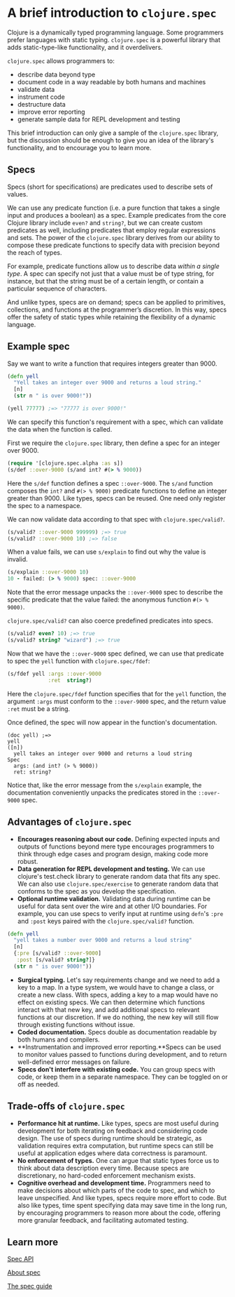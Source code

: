 # A brief introduction to `clojure.spec`

Clojure is a dynamically typed programming language. Some programmers prefer languages with static typing. `clojure.spec` is a powerful library that adds static-type-like functionality, and it overdelivers.

`clojure.spec` allows programmers to:

- describe data beyond type
- document code in a way readable by both humans and machines
- validate data
- instrument code
- destructure data
- improve error reporting
- generate sample data for REPL development and testing

This brief introduction can only give a sample of the `clojure.spec` library, but the discussion should be enough to give you an idea of the library's functionality, and to encourage you to learn more.

## Specs
Specs (short for specifications) are predicates used to describe sets of values.

We can use any predicate function (i.e. a pure function that takes a single input and produces a boolean) as a spec. Example predicates from the core Clojure library include `even?` and `string?`, but we can create custom predicates as well, including predicates that employ regular expressions and sets. The power of the `clojure.spec` library derives from our ability to compose these predicate functions to specify data with precision beyond the reach of types.

For example, predicate functions allow us to describe data _within a single type_. A spec can specify not just that a value must be of type string, for instance, but that the string must be of a certain length, or contain a particular sequence of characters.

And unlike types, specs are on demand; specs can be applied to primitives, collections, and functions at the programmer’s discretion. In this way, specs offer the safety of static types while retaining the flexibility of a dynamic language. 

## Example spec
Say we want to write a function that requires integers greater than 9000. 

```clojure
(defn yell 
  "Yell takes an integer over 9000 and returns a loud string."
  [n]
  (str n " is over 9000!"))

(yell 77777) ;=> "77777 is over 9000!"
```

We can specify this function's requirement with a spec, which can validate the data when the function is called.

First we require the `clojure.spec` library, then define a spec for an integer over 9000.

```clojure 
(require '[clojure.spec.alpha :as s])
(s/def ::over-9000 (s/and int? #(> % 9000))
```

Here the `s/def` function defines a spec `::over-9000`. The `s/and` function composes the `int?` and `#(> % 9000)` predicate functions to define an integer greater than 9000. Like types, specs can be reused. One need only register the spec to a namespace.

We can now validate data according to that spec with `clojure.spec/valid?`.

```clojure
(s/valid? ::over-9000 999999) ;=> true
(s/valid? ::over-9000 10) ;=> false
```

When a value fails, we can use `s/explain` to find out why the value is invalid.

```clojure
(s/explain ::over-9000 10)
10 - failed: (> % 9000) spec: ::over-9000
```

Note that the error message unpacks the `::over-9000` spec to describe the specific predicate that the value failed: the anonymous function `#(> % 9000)`.

`clojure.spec/valid?` can also coerce predefined predicates into specs.

```clojure
(s/valid? even? 10) ;=> true
(s/valid? string? "wizard") ;=> true
```

Now that we have the `::over-9000` spec defined, we can use that predicate to spec the `yell` function with `clojure.spec/fdef`:

```clojure
(s/fdef yell :args ::over-9000
             :ret  string?)
```

Here the `clojure.spec/fdef` function specifies that for the `yell` function, the argument `:args` must conform to the `::over-9000` spec, and the return value `:ret` must be a string.

Once defined, the spec will now appear in the function's documentation.

```
(doc yell) ;=>
yell
([n])
  yell takes an integer over 9000 and returns a loud string
Spec
  args: (and int? (> % 9000))
  ret: string?
```

Notice that, like the error message from the `s/explain` example, the documentation conveniently unpacks the predicates stored in the `::over-9000` spec.

## Advantages of `clojure.spec`

- **Encourages reasoning about our code.** Defining expected inputs and outputs of functions beyond mere type encourages programmers to think through edge cases and program design, making code more robust.
- **Data generation for REPL development and testing.** We can use clojure's test.check library to generate random data that fits any spec. We can also use `clojure.spec/exercise` to generate random data that conforms to the spec as you develop the specification.
- **Optional runtime validation.** Validating data during runtime can be useful for data sent over the wire and at other I/O boundaries. For example, you can use specs to verify input at runtime using `defn`'s `:pre` and `:post` keys paired with the `clojure.spec/valid?` function.
```clojure
(defn yell
  "yell takes a number over 9000 and returns a loud string"
  [n]
  {:pre [s/valid? ::over-9000]
   :post [s/valid? string?]}
  (str n " is over 9000!"))
```
- **Surgical typing.** Let's say requirements change and we need to add a key to a map. In a type system, we would have to change a class, or create a new class. With specs, adding a key to a map would have no effect on existing specs. We can then determine which functions interact with that new key, and add additional specs to relevant functions at our discretion. If we do nothing, the new key will still flow through existing functions without issue.
- **Coded documentation.** Specs double as documentation readable by both humans and compilers.
- **Instrumentation and improved error reporting.**Specs can be used to monitor values passed to functions during development, and to return well-defined error messages on failure.
- **Specs don't interfere with existing code.** You can group specs with code, or keep them in a separate namespace. They can be toggled on or off as needed.

## Trade-offs of `clojure.spec`
- **Performance hit at runtime.** Like types, specs are most useful during development for both iterating on  feedback and considering code design. The use of specs during runtime should be strategic, as validation requires extra computation, but runtime specs can still be useful at application edges where data correctness is paramount.
- **No enforcement of types.** One can argue that static types force us to think about data description every time. Because specs are discretionary, no hard-coded enforcement mechanism exists.
- **Cognitive overhead and development time.** Programmers need to make decisions about which parts of the code to spec, and which to leave unspecified. And like types, specs require more effort to code. But also like types, time spent specifying data may save time in the long run, by encouraging programmers to reason more about the code, offering more granular feedback, and facilitating automated testing.

## Learn more

[Spec API](https://clojure.github.io/spec.alpha/clojure.spec.alpha-api.html#clojure.spec.alpha)

[About spec](https://clojure.org/about/spec)

[The spec guide](https://clojure.org/guides/spec)
